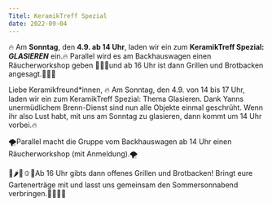 ```yaml
---
Titel: KeramikTreff Spezial
date: 2022-09-04
---
```


🔥 Am **Sonntag**, den **4.9. ab 14 Uhr**, laden wir ein zum **KeramikTreff Spezial:** ***GLASIEREN*** ein.🔥 Parallel wird es am Backhauswagen einen Räucherworkshop geben 🍆🧄🧅und ab 16 Uhr ist dann Grillen und Brotbacken angesagt.🌽🥕🥦

Liebe Keramikfreund*innen,
🔥 Am Sonntag, den 4.9. von 14 bis 17 Uhr, laden wir ein zum KeramikTreff Spezial: Thema Glasieren.
Dank Yanns unermüdlichem Brenn-Dienst sind nun alle Objekte einmal geschrüht.
Wenn ihr also Lust habt, mit uns am Sonntag zu glasieren, dann kommt um 14 Uhr vorbei.🔥

🌪Parallel macht die Gruppe vom Backhauswagen ab 14 Uhr einen Räucherworkshop (mit Anmeldung).🌪

🍆🌶🧄🫑🧅Ab 16 Uhr gibts dann offenes Grillen und Brotbacken! Bringt eure Gartenerträge mit und lasst uns gemeinsam den Sommersonnabend verbringen.🌽🥕🍅🥦
